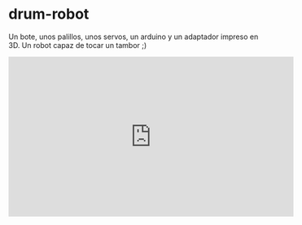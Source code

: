 # drum-robot
Un bote, unos palillos, unos servos, un arduino y un adaptador impreso en 3D. Un robot capaz de tocar un tambor ;)
<iframe width="560" height="315" src="https://www.youtube.com/embed/mLXJUJZD_WY" frameborder="0" allowfullscreen></iframe>
